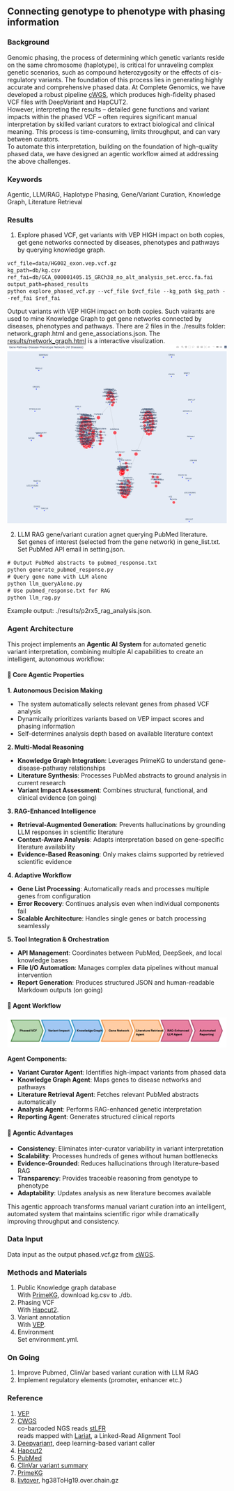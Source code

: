 ## Connecting genotype to phenotype with phasing information    

### Background  
Genomic phasing, the process of determining which genetic variants reside on the same chromosome (haplotype), is critical for unraveling complex genetic scenarios, such as compound heterozygosity or the effects of cis-regulatory variants. The foundation of this process lies in generating highly accurate and comprehensive phased data. At Complete Genomics, we have developed a robust pipeline [cWGS](https://github.com/Complete-Genomics/DNBSEQ_Complete_WGS/tree/dev), which produces high-fidelity phased VCF files with DeepVariant and HapCUT2.  
However, interpreting the results – detailed gene functions and variant impacts within the phased VCF – often requires significant manual interpretation by skilled variant curators to extract biological and clinical meaning. This process is time-consuming, limits throughput, and can vary between curators.  
To automate this interpretation, building on the foundation of high-quality phased data, we have designed an agentic workflow aimed at addressing the above challenges.  

### Keywords
Agentic, LLM/RAG, Haplotype Phasing, Gene/Variant Curation, Knowledge Graph, Literature Retrieval    

### Results
1. Explore phased VCF, get variants with VEP HIGH impact on both copies, get gene networks connected by diseases, phenotypes and pathways by querying knowledge graph.  

```
vcf_file=data/HG002_exon.vep.vcf.gz
kg_path=db/kg.csv
ref_fai=db/GCA_000001405.15_GRCh38_no_alt_analysis_set.ercc.fa.fai
output_path=phased_results
python explore_phased_vcf.py --vcf_file $vcf_file --kg_path $kg_path --ref_fai $ref_fai
```
Output variants with VEP HIGH impact on both copies. Such vairants are used to mine Knowledge Graph to get gene networks connected by diseases, phenotypes and pathways. There are 2 files in the ./results folder: network_graph.html and gene_associations.json. The [results/network_graph.html](results/network_graph.html) is a interactive visulization. ![network_graph](images/network_graph.jpg) 

2. LLM RAG gene/variant curation agnet querying PubMed literature.    
Set genes of interest (selected from the gene network) in gene_list.txt.  
Set PubMed API email in setting.json.  
```
# Output PubMed abstracts to pubmed_response.txt
python generate_pubmed_response.py 
# Query gene name with LLM alone 
python llm_queryAlone.py 
# Use pubmed_response.txt for RAG
python llm_rag.py  
```
Example output: ./results/p2rx5_rag_analysis.json.  

### Agent Architecture

This project implements an **Agentic AI System** for automated genetic variant interpretation, combining multiple AI capabilities to create an intelligent, autonomous workflow:

#### 🤖 Core Agentic Properties

**1. Autonomous Decision Making**
- The system automatically selects relevant genes from phased VCF analysis
- Dynamically prioritizes variants based on VEP impact scores and phasing information
- Self-determines analysis depth based on available literature context

**2. Multi-Modal Reasoning**
- **Knowledge Graph Integration**: Leverages PrimeKG to understand gene-disease-pathway relationships
- **Literature Synthesis**: Processes PubMed abstracts to ground analysis in current research  
- **Variant Impact Assessment**: Combines structural, functional, and clinical evidence (on going)    

**3. RAG-Enhanced Intelligence**
- **Retrieval-Augmented Generation**: Prevents hallucinations by grounding LLM responses in scientific literature
- **Context-Aware Analysis**: Adapts interpretation based on gene-specific literature availability
- **Evidence-Based Reasoning**: Only makes claims supported by retrieved scientific evidence

**4. Adaptive Workflow**
- **Gene List Processing**: Automatically reads and processes multiple genes from configuration
- **Error Recovery**: Continues analysis even when individual components fail
- **Scalable Architecture**: Handles single genes or batch processing seamlessly

**5. Tool Integration & Orchestration**
- **API Management**: Coordinates between PubMed, DeepSeek, and local knowledge bases
- **File I/O Automation**: Manages complex data pipelines without manual intervention
- **Report Generation**: Produces structured JSON and human-readable Markdown outputs (on going)  

#### 🧠 Agent Workflow
![Flowchart](docs/flowchart.png)

**Agent Components:**
- **Variant Curator Agent**: Identifies high-impact variants from phased data
- **Knowledge Graph Agent**: Maps genes to disease networks and pathways
- **Literature Retrieval Agent**: Fetches relevant PubMed abstracts automatically
- **Analysis Agent**: Performs RAG-enhanced genetic interpretation
- **Reporting Agent**: Generates structured clinical reports

#### 🎯 Agentic Advantages

- **Consistency**: Eliminates inter-curator variability in variant interpretation
- **Scalability**: Processes hundreds of genes without human bottlenecks
- **Evidence-Grounded**: Reduces hallucinations through literature-based RAG
- **Transparency**: Provides traceable reasoning from genotype to phenotype
- **Adaptability**: Updates analysis as new literature becomes available

This agentic approach transforms manual variant curation into an intelligent, automated system that maintains scientific rigor while dramatically improving throughput and consistency.

### Data Input  
Data input as the output phased.vcf.gz from [cWGS](https://github.com/Complete-Genomics/DNBSEQ_Complete_WGS/tree/dev).  


### Methods and Materials  
1. Public Knowledge graph database  
With [PrimeKG](https://zitniklab.hms.harvard.edu/projects/PrimeKG/), download kg.csv to ./db.     
2. Phasing VCF  
With [Hapcut2](https://github.com/vibansal/HapCUT2). 
3. Variant annotation  
With [VEP](https://www.ensembl.org/vep). 
4. Environment  
Set environment.yml.  

### On Going  
1. Improve Pubmed, ClinVar based variant curation with LLM RAG  
2. Implement regulatory elements (promoter, enhancer etc.)  

### Reference  
1. [VEP](https://www.ensembl.org/vep)  
2. [CWGS](https://github.com/CGI-stLFR/CompleteWGS)  
co-barcoded NGS reads [stLFR](https://www.ncbi.nlm.nih.gov/pmc/articles/PMC6499310/)    
reads mapped with [Lariat](https://github.com/10XGenomics/lariat), a Linked-Read Alignment Tool   
1. [Deepvariant](https://github.com/google/deepvariant), deep learning-based variant caller  
2. [Hapcut2](https://github.com/vibansal/HapCUT2)  
3. [PubMed](https://pubmed.ncbi.nlm.nih.gov/)   
4. [ClinVar variant summary](https://ftp.ncbi.nlm.nih.gov/pub/clinvar/tab_delimited/)  
5. [PrimeKG](https://zitniklab.hms.harvard.edu/projects/PrimeKG/)  
6. [livtover](http://hgdownload.cse.ucsc.edu/goldenPath/hg38/liftOver/), hg38ToHg19.over.chain.gz  
